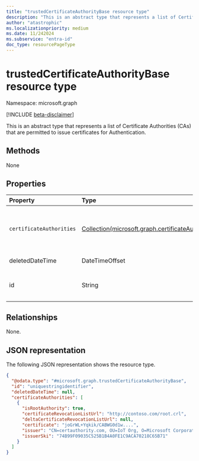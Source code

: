 ```yaml
---
title: "trustedCertificateAuthorityBase resource type"
description: "This is an abstract type that represents a list of Certificate Authorities (CAs) that are permitted to issue certificates for Authentication."
author: "atastrophic"
ms.localizationpriority: medium
ms.date: 11/242024
ms.subservice: "entra-id"
doc_type: resourcePageType
---
```


# trustedCertificateAuthorityBase resource type

Namespace: microsoft.graph

[!INCLUDE [beta-disclaimer](../../includes/beta-disclaimer.md)]

This is an abstract type that represents a list of Certificate Authorities (CAs) that are permitted to issue certificates for Authentication.

## Methods

None

## Properties

|Property|Type|Description|
|:---|:---|:---|
|`certificateAuthorities`|[Collection(microsoft.graph.certificateAuthority)](../resources/certificateauthority.md) | Multi-value property representing a list of trusted certificate authorities.|
|deletedDateTime|DateTimeOffset|Inherited from [directoryObject](../resources/directoryobject.md).|
|id|String|**TODO: Add Description** Inherited from [directoryObject](../resources/directoryobject.md).|

## Relationships

None.

## JSON representation

The following JSON representation shows the resource type.
<!-- {
  "blockType": "resource",
  "keyProperty": "id",
  "@odata.type": "microsoft.graph.trustedCertificateAuthorityBase",
  "baseType": "microsoft.graph.directoryObject",
  "openType": false
}
-->
``` json
{
  "@odata.type": "#microsoft.graph.trustedCertificateAuthorityBase",
  "id": "uniquestringidentifier",
  "deletedDateTime": null,
  "certificateAuthorities": [
    {
      "isRootAuthority": true,
      "certificateRevocationListUrl": "http://contoso.com/root.crl",
      "deltaCertificateRevocationListUrl": null,
      "certificate": "joGrWL+Yqkik/CABWG0d1w....",
      "issuer": "CN=certauthority.com, OU=IoT Org, O=Microsoft Corporation, L=Redmond, S=WA, C=US",
      "issuerSki": "74B99F09035C525B1B4A0FE1C9ACA70218C65B71"
    }
  ]
}
```
